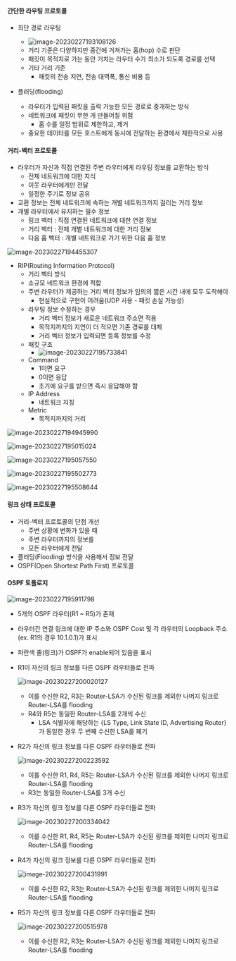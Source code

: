 #### 간단한 라우팅 프로토콜

- 최단 경로 라우팅
  - ![image-20230227193108126](../../../../../../AppData/Roaming/Typora/typora-user-images/image-20230227193108126.png)
  - 거리 기준은 다양하지만 중간에 거쳐가는 홉(hop) 수로 판단
  - 패킷이 목적지로 가는 동안 거치는 라우터 수가 최소가 되도록 경로를 선택
  - 기타 거리 기준
    - 패킷의 전송 지연, 전송 대역폭, 통신 비용 등

- 플러딩(flooding)
  - 라우터가 입력된 패킷을 출력 가능한 모든 경로로 중개하는 방식
  - 네트워크에 패킷이 무한 개 만들어질 위험
    - 홉 수를 일정 범위로 제한하고, 제거
  - 중요한 데이터를 모든 호스트에게 동시에 전달하는 환경에서 제한적으로 사용



#### 거리-벡터 프로토콜

- 라우터가 자신과 직접 연결된 주변 라우터에게 라우팅 정보를 교환하는 방식
  - 전체 네트워크에 대한 지식
  - 이웃 라우터에게만 전달
  - 일정한 주기로 정보 공유
- 교환 정보는 전체 네트워크에 속하는 개별 네트워크까지 걸리는 거리 정보
- 개별 라우터에서 유지하는 필수 정보
  - 링크 벡터 : 직접 연결된 네트워크에 대한 연결 정보
  - 거리 벡터 : 전체 개별 네트워크에 대한 거리 정보
  - 다음 홉 벡터 : 개별 네트워크로 가기 위한 다음 홉 정보

![image-20230227194455307](../../../../../../AppData/Roaming/Typora/typora-user-images/image-20230227194455307.png)



- RIP(Routing Information Protocol)
  - 거리 벡터 방식
  - 소규모 네트워크 환경에 적합
  - 주변 라우터가 제공하는 거리 벡터 정보가 임의의 짧은 시간 내에 모두 도착해야
    - 현실적으로 구현이 어려움(UDP 사용 - 패킷 손실 가능성)
  - 라우팅 정보 수정하는 경우
    - 거리 벡터 정보가 새로운 네트워크 주소면 적용
    - 목적지까지의 지연이 더 적으면 기존 경로를 대체
    - 거리 벡터 정보가 입력되면 등록 정보를 수정
  - 패킷 구조
    - ![image-20230227195733841](../../../../../../AppData/Roaming/Typora/typora-user-images/image-20230227195733841.png)
  - Command
    - 1이면 요구
    - 0이면 응답
    - 초기에 요구를 받으면 즉시 응답해야 함
  - IP Address
    - 네트워크 지칭
  - Metric
    - 목적지까지의 거리

![image-20230227194945990](../../../../../../AppData/Roaming/Typora/typora-user-images/image-20230227194945990.png)

![image-20230227195015024](../../../../../../AppData/Roaming/Typora/typora-user-images/image-20230227195015024.png)

![image-20230227195057550](../../../../../../AppData/Roaming/Typora/typora-user-images/image-20230227195057550.png)

![image-20230227195502773](../../../../../../AppData/Roaming/Typora/typora-user-images/image-20230227195502773.png)

![image-20230227195508644](../../../../../../AppData/Roaming/Typora/typora-user-images/image-20230227195508644.png)



#### 링크 상태 프로토콜

- 거리-벡터 프로토콜의 단점 개선
  - 주변 상황에 변화가 있을 때
  - 주변 라우터까지의 정보를
  - 모든 라우터에게 전달
- 플러딩(Flooding) 방식을 사용해서 정보 전달
- OSPF(Open Shortest Path First) 프로토콜



#### OSPF 토폴로지

![image-20230227195911798](../../../../../../AppData/Roaming/Typora/typora-user-images/image-20230227195911798.png)

- 5개의 OSPF 라우터(R1 ~ R5)가 존재
- 라우터간 연결 링크에 대한 IP 주소와 OSPF Cost 및 각 라우터의 Loopback 주소(ex. R1의 경우 10.1.0.1)가 표시
- 파란색 줄(링크)가 OSPF가 enable되어 있음을 표시

- R1이 자신의 링크 정보를 다른 OSPF 라우터들로 전파

  ![image-20230227200020127](../../../../../../AppData/Roaming/Typora/typora-user-images/image-20230227200020127.png)

  - 이를 수신한 R2, R3는 Router-LSA가 수신된 링크를 제외한 나머지 링크로 Router-LSA를 flooding
  - R4와 R5는 동일한 Router-LSA를 2개씩 수신
    - LSA 식별자에 해당하는 {LS Type, Link State ID, Advertising Router}가 동일한 경우 두 번째 수신한 LSA를 폐기

- R2가 자신의 링크 정보를 다른 OSPF 라우터들로 전파

  ![image-20230227200223592](../../../../../../AppData/Roaming/Typora/typora-user-images/image-20230227200223592.png)

  - 이를 수신한 R1, R4, R5는 Router-LSA가 수신된 링크를 제외한 나머지 링크로 Router-LSA를 flooding
  - R3는 동일한 Router-LSA를 3개 수신

- R3가 자신의 링크 정보를 다른 OSPF 라우터들로 전파

  ![image-20230227200334042](../../../../../../AppData/Roaming/Typora/typora-user-images/image-20230227200334042.png)

  - 이를 수신한 R1, R4, R5는 Router-LSA가 수신된 링크를 제외한 나머지 링크로 Router-LSA를 flooding

- R4가 자신의 링크 정보를 다른 OSPF 라우터들로 전파

  ![image-20230227200431991](../../../../../../AppData/Roaming/Typora/typora-user-images/image-20230227200431991.png)

  - 이를 수신한 R2, R3는 Router-LSA가 수신된 링크를 제외한 나머지 링크로 Router-LSA를 flooding

- R5가 자신의 링크 정보를 다른 OSPF 라우터들로 전파

  ![image-20230227200515978](../../../../../../AppData/Roaming/Typora/typora-user-images/image-20230227200515978.png)

  - 이를 수신한 R2, R3는 Router-LSA가 수신된 링크를 제외한 나머지 링크로 Router-LSA를 flooding